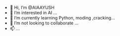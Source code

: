 - 👋 Hi, I’m @AIAAYUSH
- 👀 I’m interested in AI ...
- 🌱 I’m currently learning Python, moding ,cracking...
- 💞️ I’m not looking to collaborate  ...
- 📫  ...

<!---
AIAAYUSH/AIAAYUSH is a ✨ special ✨ repository because its `README.md` (this file) appears on your GitHub profile.
You can click the Preview link to take a look at your changes.
--->
